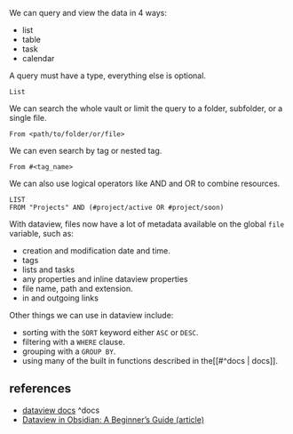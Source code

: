 We can query and view the data in 4 ways:
- list
- table
- task
- calendar 

A query must have a type, everything else is optional.

```
List
```

We can search the whole vault or limit the query to a folder, subfolder, or a single file.

```
From <path/to/folder/or/file>
```


We can even search by tag or nested tag.

```
From #<tag_name>
```

We can also use logical operators like AND and OR to combine resources.

```dataview
LIST
FROM "Projects" AND (#project/active OR #project/soon) 
```

With dataview, files now have a lot of metadata available on the global `file` variable, such as:
- creation and modification date and time.
- tags
- lists and tasks
- any properties and inline dataview properties 
- file name, path and extension.
- in and outgoing links

Other things we can use in dataview include:
- sorting with the `SORT` keyword either `ASC` or `DESC`.
- filtering with a `WHERE` clause.
- grouping with a `GROUP BY`.
- using many of the built in functions described in the[[#^docs | docs]].
## references 
- [dataview docs](https://blacksmithgu.github.io/obsidian-dataview/) ^docs
- [Dataview in Obsidian: A Beginner’s Guide (article)](https://obsidian.rocks/dataview-in-obsidian-a-beginners-guide/)
